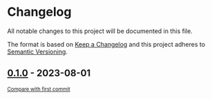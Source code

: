 # Changelog

All notable changes to this project will be documented in this file.

The format is based on [Keep a Changelog](http://keepachangelog.com/en/1.0.0/)
and this project adheres to [Semantic Versioning](http://semver.org/spec/v2.0.0.html).

<!-- insertion marker -->
## [0.1.0](https://github.com/pmoscode-helm/excalidraw/releases/tag/0.1.0) - 2023-08-01

<small>[Compare with first commit](https://github.com/pmoscode-helm/excalidraw/compare/c40040dc3ccb3492a3eca20aa2e8c07a63502a97...0.1.0)</small>

